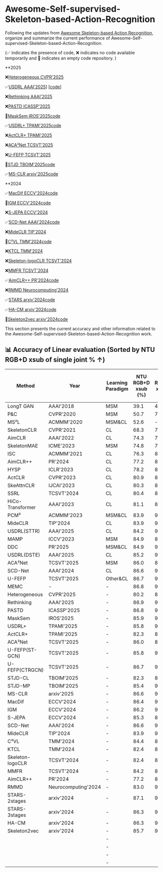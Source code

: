 # Awesome-Self-supervised-Skeleton-based-Action-Recognition
Following the updates from [Awesome Skeleton-based Action Recognition](https://github.com/firework8/Awesome-Skeleton-based-Action-Recognition?tab=readme-ov-file), organize and summarize the current performance of Awesome-Self-supervised-Skeleton-based-Action-Recognition.

(✅ indicates the presence of code, ❌ indicates no code available temporarily and 🚧 indicates an empty code repository. )



**2025

❌[Heterogeneous CVPR'2025](https://openaccess.thecvf.com/content/CVPR2025/papers/Wang_Heterogeneous_Skeleton-Based_Action_Representation_Learning_CVPR_2025_paper.pdf)

✅[USDRL AAAI'2025](https://ojs.aaai.org/index.php/AAAI/article/view/32899)] [[code](https://github.com/wengwanjiang/USDRL)]

❌[Rethinking AAAI'2025](https://ojs.aaai.org/index.php/AAAI/article/view/32324)

❌[PASTD ICASSP'2025](https://ieeexplore.ieee.org/abstract/document/10890079)

🚧[MaskSem IROS'2025](https://arxiv.org/abs/2508.12948)[code](https://github.com/JayEason66/MaskSem)

✅[USDRL+ TPAMI'2025](https://ieeexplore.ieee.org/abstract/document/11130651)[code](https://github.com/wengwanjiang/FoundSkelModel)

❌[ActCLR+ TPAMI'2025](https://ieeexplore.ieee.org/abstract/document/11123705)

❌[ACA²Net TCSVT'2025](https://ieeexplore.ieee.org/abstract/document/10843295)

❌[U-FEFP TCSVT'2025](https://ieeexplore.ieee.org/abstract/document/10879058)

🚧[STJD TBOIM'2025](https://ieeexplore.ieee.org/document/10981864)[code](https://github.com/ShanakaRG/STJD-Spatio-Temporal-Joint-Density-Driven-Learning-for-Skeleton-Based-Action-Recognition)

✅[MS-CLR arxiv'2025](https://arxiv.org/abs/2508.14889)[code](https://github.com/3Dwe-ai/ms-clr)

**2024

✅[MacDif ECCV'2024](https://www.ecva.net/papers/eccv_2024/papers_ECCV/papers/03727.pdf)[code](https://github.com/LehongWu/MacDiff)

🚧[IGM ECCV'2024](https://www.ecva.net/papers/eccv_2024/papers_ECCV/papers/03717.pdf)[code](https://github.com/LanglandsLin/IGM)

❌[S-JEPA ECCV'2024](https://www.ecva.net/papers/eccv_2024/papers_ECCV/papers/04755.pdf)

✅[SCD-Net AAAI'2024](https://ojs.aaai.org/index.php/AAAI/article/view/28409)[code](https://github.com/cong-wu/SCD-Net)

❌[MideCLR TIP'2024](https://ieeexplore.ieee.org/abstract/document/10462918)

🚧[C²VL TMM'2024](https://ieeexplore.ieee.org/abstract/document/10812782)[code](https://github.com/cseeyangchen/C2VL?tab=readme-ov-file)

❌[KTCL TMM'2024](https://ieeexplore.ieee.org/abstract/document/10539295)

❌[Skeleton-logoCLR TCSVT'2024](https://ieeexplore.ieee.org/abstract/document/10551297)

❌[MMFR TCSVT'2024](https://ieeexplore.ieee.org/abstract/document/10562342)

✅[AimCLR++ PR'2024](https://www.sciencedirect.com/science/article/pii/S0031320324000840)[code](https://github.com/Levigty/AimCLR-v2)

❌[RMMD Neurocomputing'2024](https://www.sciencedirect.com/science/article/pii/S0925231224002662)

✅[STARS arxiv'2024](https://arxiv.org/abs/2407.10935)[code](https://github.com/TaatiTeam/STARS)

✅[HA-CM arxiv'2024](https://arxiv.org/abs/2409.17951)[code](https://github.com/YinxPeng/HA-CM-main)

🚧[Skeleton2vec arxiv'2024](https://arxiv.org/abs/2401.00921)[code](https://github.com/Ruizhuo-Xu/Skeleton2vec)












This section presents the current accuracy and other information related to the Awesome-Self-supervised-Skeleton-based-Action-Recognition work.
## 📊 Accuracy of Linear evaluation  (Sorted by NTU RGB+D xsub of single joint % ↑)

| Method          | Year               | Learning Paradigm | NTU RGB+D xsub (%) | NTU RGB+D xview (%) | NTU RGB+D 120 xsub (%) | NTU RGB+D 120 xset (%) | PKU-MMD Part II (%) |
|-----------------|--------------------|-----------|---------------------|----------------------|------------------------|------------------------|----------------------|
| LongT GAN       | AAAI'2018          | MSM       | 39.1 | 48.1 | -    | -    | 26.0 |
| P&C             | CVPR'2020          | MSM       | 50.7 | 76.3 | 42.7 | 41.7 | 25.5 |
| MS²L            | ACMMM'2020         | MSM&CL    | 52.6 |   -  | -    | -    | 27.6 |
| SkeletonCLR     | CVPR'2021          | CL        | 68.3 | 76.4 | 56.8 | 55.9 | -    |
| AimCLR          | AAAI'2022          | CL        | 74.3 | 79.7 | 63.4 | 63.4 | 38.5 |
| SkeletonMAE     | ICME'2023          | MSM       | 74.8 | 77.7 | 72.5 | 73.5 | 36.1 |
| ISC             | ACMMM'2021         | CL        | 76.3 | 85.2 | 67.1 | 67.9 | 36.0 |
| AimCLR++        | PR'2024            | CL        | 77.2 | 81.5 | 65.5 | 67.8 | -    |
| HYSP            | ICLR'2023          | CL        | 78.2 | 82.6 | 61.8 | 64.6 | -    |
| ActCLR          | CVPR'2023          | CL        | 80.9 | 86.7 | 69.0 | 70.5 | -    |
| SkeAttnCLR      | IJCAI'2023         | CL        | 80.3 | 86.1 | 66.3 | 74.5 | 52.9 |
| SSRL            | TCSVT'2024         | CL        | 80.4 | 82.0 | 68.0 | 68.6 | -    |
| HiCo-Transformer| AAAI'2023          | CL        | 81.1 | 88.6 | 72.8 | 74.1 | 49.4 |
| PCM³            | ACMMM'2023         | MSM&CL    | 83.9 | 90.4 | 76.5 | 77.5 | 51.5 |
| MideCLR         | TIP'2024           | CL        | 83.9 | 90.3 | 75.7 | 77.2 | -    |
| USDRL(STTR)     | AAAI'2025          | CL        | 84.2 | 90.8 | 76.0 | 76.9 | 51.8 |
| MAMP            | ICCV'2023          | MSM       | 84.9 | 89.1 | 78.6 | 79.1 | 53.8 |
| DDC             | PR'2025            | MSM&CL    | 84.9 | 90.7 | 77.7 | 79.2 | 53.2 |
| USDRL(DSTE)     | AAAI'2025          | CL        | 85.2 | 91.7 | 76.6 | 78.1 | 54.4 |
| ACA²Net         | TCSVT'2025         | MSM       | 86.0 | 89.6 | 79.1 | 79.8 | 53.7 |
| SCD-Net         | AAAI'2024          | CL        | 86.6 | 91.7 | 76.9 | 80.1 | 54.0 |
| U-FEFP          | TCSVT'2025         | Other&CL  | 86.7 | 91.2 | 78.3 | 79.6 | 54.2 |
| MEMC            | -                  |     -     | 86.8 | 90.4 | 79.2 | 80.5 | 56.4 |
|Heterogeneous    |CVPR'2025           |     -     | 80.2 | 88.0 | 70.7 | 73.5 | 47.7 |
|Rethinking       |AAAI'2025           |     -     | 86.9 | 91.0 | 80.0 | 81.5 | 55.3 |
|PASTD            |ICASSP'2025         |     -     | 86.8 | 91.8 | 77.3 | 80.6 | 54.6 |
|MaskSem          |IROS'2025           |     -     | 85.9 | 90.8 | 77.5 | 79.3 | 55.8 |
|USDRL+           |TPAMI'2025          |     -     | 85.8 | 91.8 | 77.5 | 78.8 | 54.7 |
|ActCLR+          |TPAMI'2025          |     -     | 82.3 | 88.2 | 70.9 | 73.2 |   -  |
|ACA²Net          |TCSVT'2025          |     -     | 86.0 | 89.6 | 79.1 | 79.8 | 53.7 |
|U-FEFP(ST-GCN)   |TCSVT'2025          |     -     | 85.8 | 90.1 | 77.3 | 78.5 |   -  |
|U-FEFP(CTRGCN)   |TCSVT'2025          |     -     | 86.7 | 91.2 | 78.3 | 79.6 | 54.2 |
|STJD-CL          |TBOIM'2025          |     -     | 82.3 | 87.9 | 70.5 | 72.8 | 51.5 |
|STJD-MP          |TBOIM'2025          |     -     | 85.4 | 90.2 | 79.1 | 80.4 |   -  |
|MS-CLR           |arxiv'2025          |     -     | 86.6 | 93.2 | 74.3 | 73.8 |   -  |
|MacDif           |ECCV'2024           |     -     | 86.4 | 91.0 | 79.4 | 80.2 |   -  |
|IGM              |ECCV'2024           |     -     | 86.2 | 91.2 | 80.0 | 81.4 |   -  |
|S-JEPA           |ECCV'2024           |     -     | 85.3 | 89.8 | 79.6 | 79.9 | 53.5 |
|SCD-Net          |AAAI'2024           |     -     | 86.6 | 91.7 | 76.9 | 80.1 | 54.0 |
|MideCLR          |TIP'2024            |     -     | 83.9 | 90.3 | 75.7 | 77.2 |   -  |
|C²VL             |TMM'2024            |     -     | 84.4 | 89.8 | 76.0 | 78.7 | 52.6 |
|KTCL             |TMM'2024            |     -     | 82.4 | 89.4 | 74.4 | 74.5 | 55.5 |
|Skeleton-logoCLR |TCSVT'2024          |     -     | 82.4 | 87.2 | 72.8 | 73.5 | 54.7 |
|MMFR             |TCSVT'2024          |     -     | 84.2 | 89.5 | 77.1 | 78.8 | 54.4 |
|AimCLR++         |PR'2024             |     -     | 77.2 | 81.5 | 65.5 | 67.8 |   -  |
|RMMD             |Neurocomputing'2024 |     -     | 83.0 | 90.5 | 75.2 | 75.8 | 50.6 |
|STARS-2stages    |arxiv'2024          |     -     | 87.1 | 90.9 | 79.9 | 80.8 | 52.7 |
|STARS-3stages    |arxiv'2024          |     -     | 86.3 | 90.7 | 79.3 | 80.6 | 52.2 |
|HA-CM            |arxiv'2024          |     -     | 86.3 | 91.2 | 78.9 | 80.2 | 50.9 |
|Skeleton2vec     |arxiv'2024          |     -     | 85.7 | 90.3 | 79.7 | 81.3 | 55.6 |
| | |     -     | | | | | |
| | |     -     | | | | | |
| | |     -     | | | | | |
| | |     -     | | | | | |








